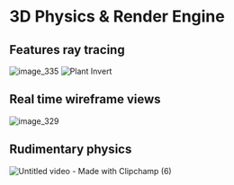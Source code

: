 # 3D Physics & Render Engine

## Features ray tracing <br>
![image_335](https://github.com/Nam-H-Pham/3D_Render_Engine/assets/95603897/054ce2ed-bee7-4b92-8d6a-73f55532a933)
![Plant Invert](https://github.com/Nam-H-Pham/3D_Render_Engine/assets/95603897/7efa97ac-e3b9-4ad6-9404-b7591b97c50b)


## Real time wireframe views<br>

![image_329](https://github.com/Nam-H-Pham/3D_Render_Engine/assets/95603897/90e29d0e-a8c6-48ce-ad61-afbd805bb692)

## Rudimentary physics<br>

![Untitled video - Made with Clipchamp (6)](https://github.com/Nam-H-Pham/3D_Render_Engine/assets/95603897/61552a28-7451-4ae6-a7eb-4bfc40547d73)
